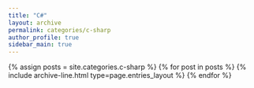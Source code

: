 ```yaml
---
title: "C#"
layout: archive
permalink: categories/c-sharp
author_profile: true
sidebar_main: true
---
```


{% assign posts = site.categories.c-sharp %}
{% for post in posts %} {% include archive-line.html type=page.entries_layout %} {% endfor %}